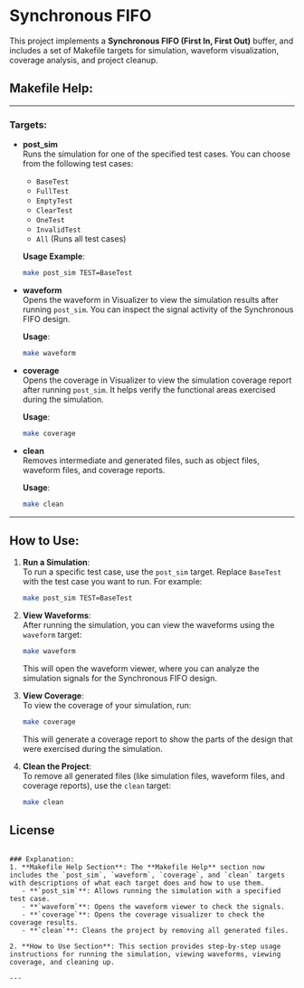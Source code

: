 # Synchronous FIFO

This project implements a **Synchronous FIFO (First In, First Out)** buffer, and includes a set of Makefile targets for simulation, waveform visualization, coverage analysis, and project cleanup.

## Makefile Help:
----------------

### Targets:

- **post_sim**  
  Runs the simulation for one of the specified test cases. You can choose from the following test cases:
  - `BaseTest`
  - `FullTest`
  - `EmptyTest`
  - `ClearTest`
  - `OneTest`
  - `InvalidTest`
  - `All` (Runs all test cases)

  **Usage Example**:
  ```sh
  make post_sim TEST=BaseTest
  ```

- **waveform**  
  Opens the waveform in Visualizer to view the simulation results after running `post_sim`. You can inspect the signal activity of the Synchronous FIFO design.

  **Usage**:
  ```sh
  make waveform
  ```

- **coverage**  
  Opens the coverage in Visualizer to view the simulation coverage report after running `post_sim`. It helps verify the functional areas exercised during the simulation.

  **Usage**:
  ```sh
  make coverage
  ```

- **clean**  
  Removes intermediate and generated files, such as object files, waveform files, and coverage reports.

  **Usage**:
  ```sh
  make clean
  ```

---

## How to Use:

1. **Run a Simulation**:  
   To run a specific test case, use the `post_sim` target. Replace `BaseTest` with the test case you want to run. For example:
   ```sh
   make post_sim TEST=BaseTest
   ```

2. **View Waveforms**:  
   After running the simulation, you can view the waveforms using the `waveform` target:
   ```sh
   make waveform
   ```
   This will open the waveform viewer, where you can analyze the simulation signals for the Synchronous FIFO design.

3. **View Coverage**:  
   To view the coverage of your simulation, run:
   ```sh
   make coverage
   ```
   This will generate a coverage report to show the parts of the design that were exercised during the simulation.

4. **Clean the Project**:  
   To remove all generated files (like simulation files, waveform files, and coverage reports), use the `clean` target:
   ```sh
   make clean
   ```

## License

```

### Explanation:
1. **Makefile Help Section**: The **Makefile Help** section now includes the `post_sim`, `waveform`, `coverage`, and `clean` targets with descriptions of what each target does and how to use them.
   - **`post_sim`**: Allows running the simulation with a specified test case.
   - **`waveform`**: Opens the waveform viewer to check the signals.
   - **`coverage`**: Opens the coverage visualizer to check the coverage results.
   - **`clean`**: Cleans the project by removing all generated files.

2. **How to Use Section**: This section provides step-by-step usage instructions for running the simulation, viewing waveforms, viewing coverage, and cleaning up.

---

